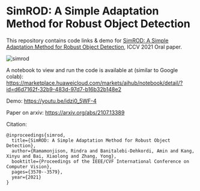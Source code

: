 # SimROD: A Simple Adaptation Method for Robust Object Detection
This repository contains code links & demo for [SimROD: A Simple Adaptation Method for Robust Object Detection](https://arxiv.org/abs/2107.13389), ICCV 2021 Oral paper.


![simrod](https://user-images.githubusercontent.com/38634796/131594149-defb3468-f618-4b8b-a24c-7a709f4e1e47.png)


A notebook to view and run the code is available at (similar to Google colab): <br />
https://marketplace.huaweicloud.com/markets/aihub/notebook/detail/?id=d6d7162f-32b9-483d-97d7-b16b32b148e2

Demo: https://youtu.be/idzi0_5WF-4

Paper on arxiv: https://arxiv.org/abs/2107.13389

Citation:
```
@inproceedings{simrod,
  title={SimROD: A Simple Adaptation Method for Robust Object Detection},
  author={Ramamonjison, Rindra and Banitalebi-Dehkordi, Amin and Kang, Xinyu and Bai, Xiaolong and Zhang, Yong},
  booktitle={Proceedings of the IEEE/CVF International Conference on Computer Vision},
  pages={3570--3579},
  year={2021}
}
```
